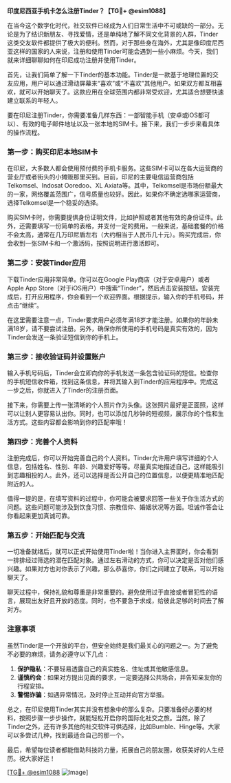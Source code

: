 **印度尼西亚手机卡怎么注册Tinder？【TG💪+ @esim1088】**

在当今这个数字化时代，社交软件已经成为人们日常生活中不可或缺的一部分。无论是为了结识新朋友、寻找爱情，还是单纯地了解不同文化背景的人群，Tinder这类交友软件都提供了极大的便利。然而，对于那些身在海外，尤其是像印度尼西亚这样的国家的人来说，注册和使用Tinder可能会遇到一些小麻烦。今天，我们就来详细聊聊如何在印尼成功注册并使用Tinder。

首先，让我们简单了解一下Tinder的基本功能。Tinder是一款基于地理位置的交友应用，用户可以通过滑动屏幕来“喜欢”或“不喜欢”其他用户。如果双方都互相喜欢，就可以开始聊天了。这款应用在全球范围内都非常受欢迎，尤其适合想要快速建立联系的年轻人。

要在印尼注册Tinder，你需要准备几样东西：一部智能手机（安卓或iOS都可以）、有效的电子邮件地址以及一张本地的SIM卡。接下来，我们一步步来看具体的操作流程。

### 第一步：购买印尼本地SIM卡

在印尼，大多数人都会使用预付费的手机卡服务。这些SIM卡可以在各大运营商的营业厅或者街头的小摊贩那里买到。目前，印尼的主要电信运营商包括Telkomsel、Indosat Ooredoo、XL Axiata等。其中，Telkomsel是市场份额最大的一家，网络覆盖范围广，信号质量也较好。因此，如果你不确定选哪家运营商，选择Telkomsel是一个稳妥的选择。

购买SIM卡时，你需要提供身份证明文件，比如护照或者其他有效的身份证件。此外，还需要填写一份简单的表格，并支付一定的费用。一般来说，基础套餐的价格不会太高，通常在几万印尼盾左右（大约相当于人民币几十元）。购买完成后，你会收到一张SIM卡和一个激活码，按照说明进行激活即可。

### 第二步：安装Tinder应用

下载Tinder应用非常简单。你可以在Google Play商店（对于安卓用户）或者Apple App Store（对于iOS用户）中搜索“Tinder”，然后点击安装按钮。安装完成后，打开应用程序，你会看到一个欢迎界面。根据提示，输入你的手机号码，并点击“继续”。

在这里需要注意一点，Tinder要求用户必须年满18岁才能注册。如果你的年龄未满18岁，请不要尝试注册。另外，确保你所使用的手机号码是真实有效的，因为Tinder会发送一条验证短信到你的手机上。

### 第三步：接收验证码并设置账户

输入手机号码后，Tinder会立即向你的手机发送一条包含验证码的短信。检查你的手机短信收件箱，找到这条信息，并将其输入到Tinder的应用程序中。完成这一步之后，你就进入了Tinder的注册页面。

接下来，你需要上传一张清晰的个人照片作为头像。这张照片最好是正面照，这样可以让别人更容易认出你。同时，也可以添加几秒钟的短视频，展示你的个性和生活方式。这些内容都会影响到你的匹配率哦！

### 第四步：完善个人资料

注册完成后，你可以开始完善自己的个人资料。Tinder允许用户填写详细的个人信息，包括姓名、性别、年龄、兴趣爱好等等。尽量真实地描述自己，这样能吸引到志趣相投的人。此外，还可以选择是否公开自己的位置信息，以便更精准地匹配附近的人。

值得一提的是，在填写资料的过程中，你可能会被要求回答一些关于你生活方式的问题。这些问题可能涉及到饮食习惯、宗教信仰、婚姻状况等方面。坦诚作答会让你看起来更加真诚可靠。

### 第五步：开始匹配与交流

一切准备就绪后，就可以正式开始使用Tinder啦！当你进入主界面时，你会看到一排排经过筛选的潜在匹配对象。通过左右滑动的方式，你可以决定是否对他们感兴趣。如果对方也对你表示了兴趣，那么恭喜你，你们之间建立了联系，可以开始聊天了。

聊天过程中，保持礼貌和尊重是非常重要的。避免使用过于直接或者冒犯性的语言，展现出友好且开放的态度。同时，也不要急于求成，给彼此足够的时间去了解对方。

### 注意事项

虽然Tinder是一个开放的平台，但安全始终是我们最关心的问题之一。为了避免不必要的麻烦，请务必遵守以下几点：

1. **保护隐私**：不要轻易透露自己的真实姓名、住址或其他敏感信息。
2. **谨慎约会**：如果对方提出见面的要求，一定要选择公共场合，并告知亲友你的行程安排。
3. **警惕诈骗**：如遇异常情况，及时停止互动并向官方举报。

总之，在印尼使用Tinder其实并没有想象中的那么复杂。只要准备好必要的材料，按照步骤一步步操作，就能轻松开启你的国际化社交之旅。当然，除了Tinder之外，还有许多其他的社交软件可供选择，比如Bumble、Hinge等。大家可以多尝试几种，找到最适合自己的那一个。

最后，希望每位读者都能借助科技的力量，拓展自己的朋友圈，收获美好的人生经历。祝大家好运！

[[TG💪+ @esim1088](https://t.me/s/esim1088) ![Image](https://i.postimg.cc/4NQfJmqS/Snipaste-2025-05-13-00-14-12.png)]